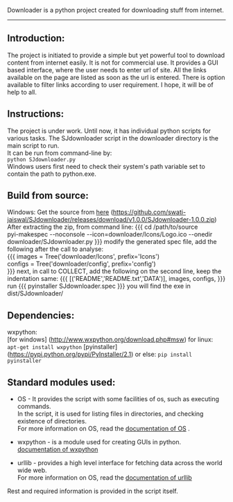 Downloader is a python project created for downloading stuff from internet.
* * *

Introduction:
------------
The project is initiated to provide a simple but yet powerful tool to download content from internet easily. It is not for commercial use. It provides a GUI based interface, where the user needs to enter url of site.
All the links available on the page are listed as soon as the url is entered.
There is option available to filter links according to user requirement.
I hope, it will be of help to all.

Instructions:
------------
The project is under work.
Until now, it has individual python scripts for various tasks. The SJdownloader script in the downloader directory is the main script to run.  
It can be run from command-line by:  
	<code>python SJdownloader.py </code>  
Windows users first need to check their system's path variable set to contain the path to python.exe.  

Build from source:
------------------
Windows:
	Get the source from [here] (https://github.com/swati-jaiswal/SJdownloader/releases/download/v1.0.0/SJdownloader-1.0.0.zip)  
	After extracting the zip, from command line: 
	{{{
		cd /path/to/source  
		pyi-makespec --noconsole --icon=downloader/Icons/Logo.ico --onedir downloader/SJdownloader.py
	}}}
   	modify the generated spec file, add the following after the call to analyse:  
   	{{{
    	images = Tree('downloader/Icons', prefix='Icons')  
		configs = Tree('downloader/config', prefix='config')  
    }}}
    next, in call to COLLECT, add the following on the second line, keep the indentation same:
    {{{
    	[('README','README.txt','DATA')],
        images,
        configs,
    }}}
    run
    {{{
    	pyinstaller SJdownloader.spec
    }}}
    you will find the exe in dist/SJdownloader/
    
Dependencies:
-------------
wxpython:  
  [for windows] (http://www.wxpython.org/download.php#msw)
  for linux:  
    <code>apt-get install wxpython</code>
[pyinstaller] (https://pypi.python.org/pypi/PyInstaller/2.1)
or else:
<code>pip install pyinstaller</code>

Standard modules used:
---------------------
* OS - It provides the script with some facilities of os, such as executing commands.  
       In the script, it is used for listing files in directories, and checking existence of directories.  
       For more information on OS, read the [documentation of OS][] .  

* wxpython - is a module used for creating GUIs in python.  
             [documentation of wxpython][]  

* urllib - provides a high level interface for fetching data across the world wide web.  
           For more information on OS, read the [documentation of urllib][]

Rest and required information is provided in the script itself.

[documentation of OS]: https://docs.python.org/2/library/os.html
[documentation of urllib]:https://docs.python.org/2/library/urllib.html
[documentation of wxpython]: http://wxpython.org/Phoenix/docs/html/main.html
[follow the link]: http://sourceforge.net/projects/py2exe/files/py2exe/0.6.9/
[msvcp90.dll]: http://www.dll-files.com/dllindex/dll-files.shtml?msvcp90
[here]: https://github.com/swati-jaiswal/Downloader
